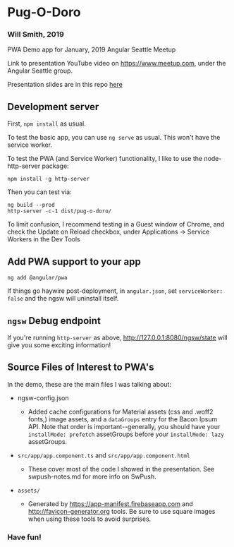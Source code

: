 # Pug-O-Doro
### Will Smith, 2019

PWA Demo app for January, 2019 Angular Seattle Meetup

Link to presentation YouTube video on https://www.meetup.com, under the Angular Seattle group.

Presentation slides are in this repo [here](pwa_presentation_slides.pdf)

## Development server

First, `npm install` as usual.

To test the basic app, you can use `ng serve` as usual. This won't have the service worker.

To test the PWA (and Service Worker) functionality, I like to use the node-http-server package:
```
npm install -g http-server
```
Then you can test via:
```
ng build --prod
http-server -c-1 dist/pug-o-doro/ 
```

To limit confusion, I recommend testing in a Guest window of Chrome, and check the Update on Reload checkbox, under Applications -> Service Workers in the Dev Tools 

## Add PWA support to your app

`ng add @angular/pwa`

If things go haywire post-deployment, in `angular.json`, set `serviceWorker: false` and the ngsw will uninstall itself.

## `ngsw` Debug endpoint

If you're running `http-server` as above, http://127.0.0.1:8080/ngsw/state will give you some exciting information!

## Source Files of Interest to PWA's

In the demo, these are the main files I was talking about:

* ngsw-config.json
  * Added cache configurations for Material assets (css and .woff2 fonts,) image assets, and a `dataGroups` entry for the Bacon Ipsum API. Note that order is important--generally, you should have your `installMode: prefetch` assetGroups before your `installMode: lazy` assetGroups.

* `src/app/app.component.ts` and `src/app/app.component.html`
  * These cover most of the code I showed in the presentation. See swpush-notes.md for more info on SwPush.
* `assets/`
  * Generated by https://app-manifest.firebaseapp.com and http://favicon-generator.org tools. Be sure to use square images when using these tools to avoid surprises.
  
### Have fun!

